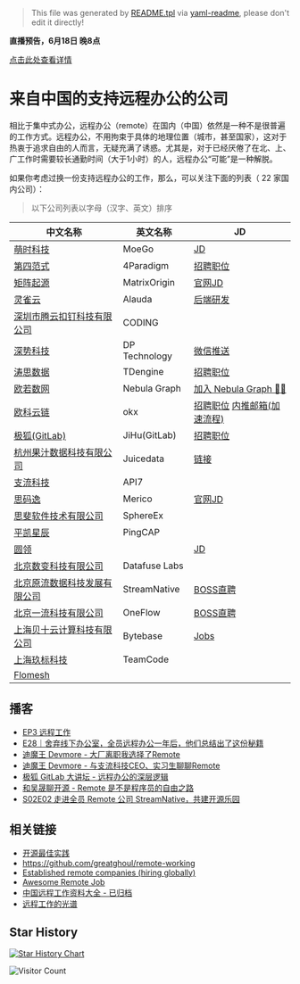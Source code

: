 > This file was generated by [README.tpl](README.tpl) via [yaml-readme](https://github.com/LinuxSuRen/yaml-readme), please don't edit it directly!

**直播预告，6月18日 晚8点**

[点击此处查看详情](https://github.com/LinuxSuRen/remote-jobs-in-china/issues/37)

# 来自中国的支持远程办公的公司

相比于集中式办公，远程办公（remote）在国内（中国）依然是一种不是很普遍的工作方式。远程办公，不用拘束于具体的地理位置（城市，甚至国家），这对于热衷于追求自由的人而言，无疑充满了诱惑。尤其是，对于已经厌倦了在北、上、广工作时需要较长通勤时间（大于1小时）的人，远程办公“可能”是一种解脱。

如果你考虑过换一份支持远程办公的工作，那么，可以关注下面的列表（ 22 家国内公司）：

> 以下公司列表以字母（汉字、英文）排序

| 中文名称 | 英文名称 | JD |
|---|---|---|
|[萌时科技](https://www.moego.pet)|MoeGo|[JD](https://selective-ginger-c4e.notion.site/MoeGo-Internal-Referral-MoeGo-b6a77543c00e4ca2b3f80c85d1553731)|
|[第四范式](https://www.4paradigm.com)|4Paradigm|[招聘职位](https://www.4paradigm.com/about/hr.html)|
|[矩阵起源](https://www.matrixorigin.io/)|MatrixOrigin|[官网JD](https://www.matrixorigin.cn/recruitment.html)|
|[灵雀云](https://www.alauda.cn)|Alauda|[后端研发](https://app.mokahr.com/apply/lqy/2430#/jobs?zhineng=4060&amp;page=1&amp;department=%5B3251%5D&amp;commitment=)|
|[深圳市腾云扣钉科技有限公司](https://coding.net/)|CODING||
|[深势科技](https://dp.tech/)|DP Technology|[微信推送](https://mp.weixin.qq.com/s/diFh15Osfhp_NMxud8QNsA)|
|[涛思数据](https://www.taosdata.com/)|TDengine|[招聘职位](https://www.taosdata.com/careers)|
|[欧若数网](https://nebula-graph.com.cn/)|Nebula Graph|[加入 Nebula Graph 🏴‍☠️](https://vesoft.com/cn/careers/)|
|[欧科云链](https://www.okg.com/zh-cn)|okx|[招聘职位](https://app.mokahr.com/apply/okgroup/4333#/) [内推邮箱(加速流程)](mailto:binhao.li@okg.com)|
|[极狐(GitLab)](https://gitlab.cn/)|JiHu(GitLab)|[招聘职位](https://about.gitlab.cn/careers)|
|[杭州果汁数据科技有限公司](https://juicefs.com/)|Juicedata|[链接](https://github.com/juicedata/we-are-hiring)|
|[支流科技](https://www.apiseven.com/zh)|API7||
|[思码逸](https://www.merico.cn)|Merico|[官网JD](https://merico.jobs.feishu.cn/index)|
|[思斐软件技术有限公司](https://sphere-ex.com/)|SphereEx||
|[平凯星辰](https://pingcap.com/zh/)|PingCAP||
|[圆领](https://www.yuanling.com)||[JD](https://zhaopin.lanehub.cn/home)|
|[北京数变科技有限公司](https://databend.rs/)|Datafuse Labs||
|[北京原流数据科技发展有限公司](http://streamnative.io)|StreamNative|[BOSS直聘](https://www.zhipin.com/gongsi/c1aae0d48be290771nd639y7FlQ~.html)|
|[北京一流科技有限公司](https://www.oneflow.org)|OneFlow|[BOSS直聘](https://www.zhipin.com/gongsir/41201289c2786e311H1_3NW5Ew~~.html)|
|[上海贝十云计算科技有限公司](https://bytebase.com)|Bytebase|[Jobs](https://bytebase.com/jobs)|
|[上海玖标科技](https://www.teamcode.com)|TeamCode||
|[Flomesh](https://flomesh.cn/)|||

## 播客

* [EP3 远程工作](https://t.ermin.al/remote)
* [E28｜舍弃线下办公室，全员远程办公一年后，他们总结出了这份秘籍](https://zuzhijinhualun.fireside.fm/28)
* [迪魔王 Devmore - 大厂离职我选择了Remote](https://www.ximalaya.com/gerenchengzhang/52069269/464122465)
* [迪魔王 Devmore - 与支流科技CEO、实习生聊聊Remote](https://www.ximalaya.com/sound/462104090)
* [极狐 GitLab 大讲坛 - 远程办公的深层逻辑](https://www.ximalaya.com/keji/54781524/475958284)
* [和吴晟聊开源 - Remote 是不是程序员的自由之路](https://www.xiaoyuzhoufm.com/episode/61d58ccf2654166e94d07d7e)
* [S02E02 走进全员 Remote 公司 StreamNative，共建开源乐园](https://www.ximalaya.com/sound/506240866)

## 相关链接

* [开源最佳实践](https://github.com/LinuxSuRen/open-source-best-practice)
* https://github.com/greatghoul/remote-working
* [Established remote companies (hiring globally)](https://github.com/yanirs/established-remote)
* [Awesome Remote Job](https://github.com/lukasz-madon/awesome-remote-job)
* [中国远程工作资料大全 - 已归档](https://github.com/greatghoul/remote-working)
* [远程工作的光谱](https://xuanwo.io/reports/2022-21/)

## Star History

[![Star History Chart](https://api.star-history.com/svg?repos=LinuxSuRen/remote-jobs-in-china&amp;type=Date)](https://star-history.com/#LinuxSuRen/remote-jobs-in-china&amp;Date)

![Visitor Count](https://profile-counter.glitch.me/LinuxSuRen-remote-jobs-in-china/count.svg)
